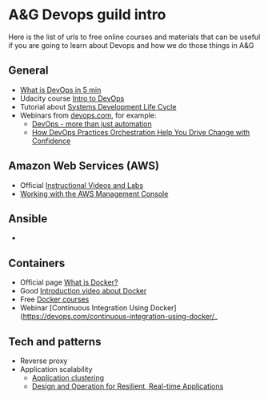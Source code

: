 # A&G Devops guild intro

Here is the list of urls to free online courses and materials that can be useful if you are going to learn about Devops and how we do those things in A&G

## General 
- [What is DevOps in 5 min](http://www.jedi.be/blog/2010/02/12/what-is-this-devops-thing-anyway/)
- Udacity course [Intro to DevOps](https://www.udacity.com/course/intro-to-devops--ud611)
- Tutorial about [Systems Development Life Cycle](https://www.tutorialspoint.com/sdlc/index.htm)
- Webinars from [devops.com](https://devops.com/past-webinars/), for example:
  - [DevOps - more than just automation](https://devops.com/webinar-devops-more-than-just-automation/)
  - [How DevOps Practices Orchestration Help You Drive Change with Confidence](https://devops.com/15060/)

## Amazon Web Services (AWS)
- Official [Instructional Videos and Labs](https://aws.amazon.com/training/intro_series/)
- [Working with the AWS Management Console](http://docs.aws.amazon.com/awsconsolehelpdocs/latest/gsg/getting-started.html)

## Ansible 
-

## Containers
- Official page [What is Docker?](https://www.docker.com/what-docker)
- Good [Introduction video about Docker](https://www.youtube.com/watch?v=Q5POuMHxW-0)
- Free [Docker courses](https://training.docker.com/)
- Webinar [Continuous Integration Using Docker](https://devops.com/continuous-integration-using-docker/_

## Tech and patterns
- Reverse proxy
- Application scalability
  - [Application clustering](https://dzone.com/articles/application-clustering)
  - [Design and Operation for Resilient, Real-time Applications](https://devops.com/saas-design-operation-resilient-real-time-applications/)

